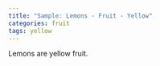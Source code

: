 ```yaml
---
title: "Sample: Lemons - Fruit - Yellow"
categories: fruit
tags: yellow
---
```

Lemons are yellow fruit.
